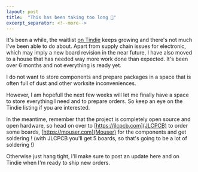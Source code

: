 ```yaml
---
layout: post
title:  "This has been taking too long 🙁"
excerpt_separator: <!--more-->
---
```


It's been a while, the waitlist [on Tindie](https://www.tindie.com/products/jfoucher/planck-6502-computer/) keeps growing and there's not much I've been able to do about. Apart from supply chain issues for electronic, which may imply a new board revision in the near future, I have also moved to a house that has needed way more work done than expected. It's been over 6 months and not everything is ready yet.
<!--more-->

I do not want to store components and prepare packages in a space that is often full of dust and other worksite inconveniences.

However, I am hopefull the next few weeks will let me finally have a space to store everything I need and to prepare orders. So keep an eye on the Tindie listing if you are interested.

In the meantime, remember that the project is completely open source and open hardware, so head on over to [https://jlcpcb.com](JLCPCB) to order some boards, [https://mouser.com](Mouser) for the components and get soldering ! (with JLCPCB you'll get 5 boards, so that's going to be a lot of soldering !)

Otherwise just hang tight, I'll make sure to post an update here and on Tindie when I'm ready to ship new orders.
